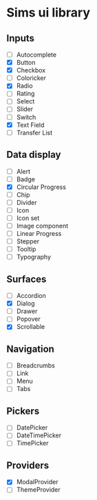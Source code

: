 # Sims ui library

## Inputs

- [ ] Autocomplete
- [x] Button
- [x] Checkbox
- [ ] Coloricker
- [x] Radio
- [ ] Rating
- [ ] Select
- [ ] Slider
- [ ] Switch
- [x] Text Field
- [ ] Transfer List

## Data display

- [ ] Alert
- [ ] Badge
- [x] Circular Progress
- [ ] Chip
- [ ] Divider
- [ ] Icon
- [ ] Icon set
- [ ] Image component
- [ ] Linear Progress
- [ ] Stepper
- [ ] Tooltip
- [ ] Typography

## Surfaces

- [ ] Accordion
- [x] Dialog
- [ ] Drawer
- [ ] Popover
- [x] Scrollable

## Navigation

- [ ] Breadcrumbs
- [ ] Link
- [ ] Menu
- [ ] Tabs

## Pickers

- [ ] DatePicker
- [ ] DateTimePicker
- [ ] TimePicker

## Providers

- [x] ModalProvider
- [ ] ThemeProvider
